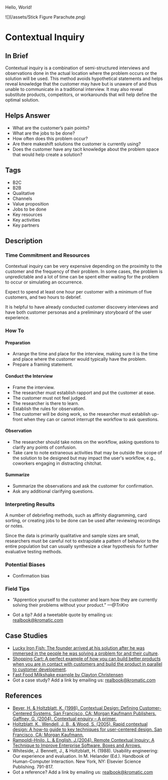 Hello, World!

![](/assets/Stick Figure Parachute.png)

# Contextual Inquiry

## In Brief

Contextual inquiry is a combination of semi-structured interviews and observations done in the actual location where the problem occurs or the solution will be used. This method avoids hypothetical statements and helps reveal knowledge that the customer may have but is unaware of and thus unable to communicate in a traditional interview. It may also reveal substitute products, competitors, or workarounds that will help define the optimal solution.

## Helps Answer

* What are the customer’s pain points?
* What are the jobs to be done?
* How often does this problem occur?
* Are there makeshift solutions the customer is currently using?
* Does the customer have any tacit knowledge about the problem space that would help create a solution?

## Tags

* B2C
* B2B
* Qualitative
* Channels
* Value proposition
* Jobs to be done
* Key resources
* Key activities
* Key partners

## Description

### Time Commitment and Resources

Contextual inquiry can be very expensive depending on the proximity to the customer and the frequency of their problem. In some cases, the problem is unpredictable and a lot of time can be spent either waiting for the problem to occur or simulating an occurrence.

Expect to spend at least one hour per customer with a minimum of five customers, and two hours to debrief.

It is helpful to have already conducted customer discovery interviews and have both customer personas and a preliminary storyboard of the user experience.

### How To

#### Preparation

* Arrange the time and place for the interview, making sure it is the time and place where the customer would typically have the problem.
* Prepare a framing statement.

#### Conduct the Interview

* Frame the interview.
* The researcher must establish rapport and put the customer at ease.
* The customer must not feel judged. 
* The researcher is there to learn.
* Establish the rules for observation. 
* The customer will be doing work, so the researcher must establish up-front when they can or cannot interrupt the workflow to ask questions.

#### Observation

* The researcher should take notes on the workflow, asking questions to clarify any points of confusion.
* Take care to note extraneous activities that may be outside the scope of the solution to be designed but may impact the user's workflow, e.g., coworkers engaging in distracting chitchat.

#### Summarize

* Summarize the observations and ask the customer for confirmation.
* Ask any additional clarifying questions.

### Interpreting Results

A number of debriefing methods, such as affinity diagramming, card sorting, or creating jobs to be done can be used after reviewing recordings or notes.

Since the data is primarily qualitative and sample sizes are small, researchers must be careful not to extrapolate a pattern of behavior to the entire population but can usually synthesize a clear hypothesis for further evaluative testing methods.

### Potential Biases

* Confirmation bias

### Field Tips

* “Apprentice yourself to the customer and learn how they are currently solving their problems without your product.” _—@TriKro_

* Got a tip? Add a tweetable quote by emailing us: [realbook@kromatic.com](mailto:realbook@kromatic.com)

## Case Studies

* [Lucky Iron Fish: The founder arrived at his solution after he was immersed in the people he was solving a problem for and their culture](https://www.youtube.com/watch?v=M66ZU2PCIcM).
* [Shopping Cart: A perfect example of how you can build better products when you are in contact with customers and build the product in parallel to customer development](https://www.youtube.com/watch?v=M66ZU2PCIcM).
* [Fast Food Milkshake example by Clayton Christensen](https://www.youtube.com/watch?v=f84LymEs67Y)
* Got a case study? Add a link by emailing us: [realbook@kromatic.com](mailto:realbook@kromatic.com)

## References

* [Beyer, H. & Holtzblatt, K. \(1998\). Contextual Design: Defining Customer-Centered Systems. San Francisco, CA: Morgan Kaufmann Publishers. Gaffney, G. \(2004\). Contextual enquiry – A primer.](http://www.sitepoint.com/article/contextual-enquiry-primer)
* [Holtzblatt, K., Wendell, J. B., & Wood, S. \(2005\). Rapid contextual design: A how-to guide to key techniques for user-centered design. San Francisco, CA: Morgan Kaufmann.](https://www.elsevier.com/books/rapid-contextual-design/holtzblatt/978-0-12-354051-5)
* [Rampoldi-Hnilo, L. & English, J.\(2004\). Remote Contextual Inquiry: A Technique to Improve Enterprise Software. Boxes and Arrows.](http://boxesandarrows.com/view/remote_contextual_inquiry_a_technique_to_improve_enterprise_software)
* Whiteside, J. Bennett, J., & Holtzblatt, H. \(1988\). Usability engineering: Our experience and evaluation. In M. Helander \(Ed.\). Handbook of Human-Computer Interaction. New York, NY: Elsevier Science Publishing. 791-817.
* Got a reference? Add a link by emailing us: [realbook@kromatic.com](realbook@kromatic.com)



